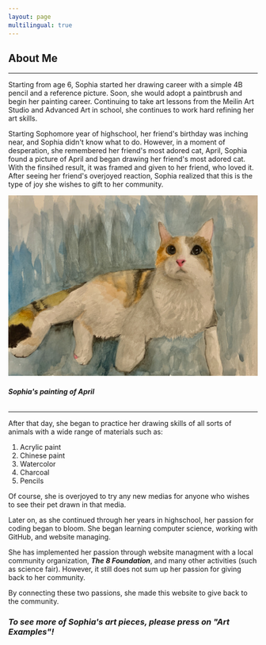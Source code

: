 ```yaml
---
layout: page
multilingual: true
---
```


## About Me

---

Starting from age 6, Sophia started her drawing career with a simple 4B pencil and a reference picture. Soon, she would adopt a paintbrush and begin her painting career. Continuing to take art lessons from the Meilin Art Studio and Advanced Art in school, she continues to work hard refining her art skills. 

Starting Sophomore year of highschool, her friend's birthday was inching near, and Sophia didn't know what to do. However, in a moment of desperation, she remembered her friend's most adored cat, April, Sophia found a picture of April and began drawing her friend's most adored cat. With the finsihed result, it was framed and given to her friend, who loved it. After seeing her friend's overjoyed reaction, Sophia realized that this is the type of joy she wishes to gift to her community. 


<!-- Required image to be in same directory that's why image in this file -->
![Friend's Cat](./friend's-cat.jpg) 
###### ***Sophia's painting of April***

--- 

After that day, she began to practice her drawing skills of all sorts of animals with a wide range of materials such as:

1. Acrylic paint
2. Chinese paint
3. Watercolor 
4. Charcoal 
5. Pencils

Of course, she is overjoyed to try any new medias for anyone who wishes to see their pet drawn in that media. 

Later on, as she continued through her years in highschool, her passion for coding began to bloom. She began learning computer science, working with GitHub, and website managing. 

She has implemented her passion through website managment with a local community organization, ***The 8 Foundation***, and many other activities (such as science fair). However, it still does not sum up her passion for giving back to her community. 

By connecting these two passions, she made this website to give back to the community. 

### ***To see more of Sophia's art pieces, please press on "Art Examples"!***